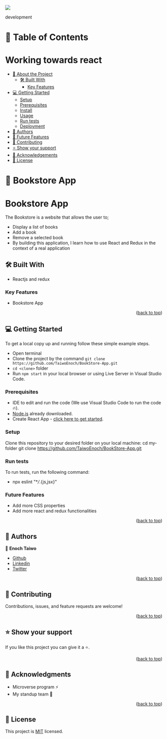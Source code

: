 <a name="readme-top"></a>
![](https://img.shields.io/badge/BOOKSTORE-skyblue)

 development
# 📗 Table of Contents

# Working towards react

- [📖 About the Project](#about-project)
  - [🛠 Built With](#built-with)
    - [Key Features](#key-features)
- [💻 Getting Started](#getting-started)
  - [Setup](#setup)
  - [Prerequisites](#prerequisites)
  - [Install](#install)
  - [Usage](#usage)
  - [Run tests](#run-tests)
  - [Deployment](#triangular_flag_on_post-deployment)
- [👥 Authors](#authors)
- [🔭 Future Features](#future-features)
- [🤝 Contributing](#contributing)
- [⭐️ Show your support](#support)
- [🙏 Acknowledgements](#acknowledgements)
- [📝 License](#license)

# 📖 Bookstore App

<a name="about-project"></a>

# Bookstore App

The Bookstore is a website that allows the user to;

- Display a list of books
- Add a book
- Remove a selected book
- By building this application, I learn how to use React and Redux in the context of a real application

## 🛠 Built With <a name="built-with"></a>

- Reactjs and redux

### Key Features

- Bookstore App

<p align="right">(<a href="#readme-top">back to top</a>)</p>

## 💻 Getting Started <a name="getting-started"></a>

To get a local copy up and running follow these simple example steps.

- Open terminal
- Clone the project by the command `git clone https://github.com/TaiwoEnoch/BookStore-App.git`
- `cd <clone>` folder
- Run `npm start` in your local browser or using Live Server in Visual Studio Code.

### Prerequisites

- IDE to edit and run the code (We use Visual Studio Code to run the code 🔥).
- [Node.js](https://nodejs.org/en/download/) already downloaded.
- Create React App - [click here to get started](https://create-react-app.dev/docs/getting-started).

### Setup

Clone this repository to your desired folder on your local machine:
cd my-folder
git clone https://github.com/TaiwoEnoch/BookStore-App.git

### Run tests

To run tests, run the following command:

- npx eslint "\*_/_.{js,jsx}"

### Future Features

- Add more CSS properties
- Add more react and redux functionalities


<p align="right">(<a href="#readme-top">back to top</a>)</p>

## 👥 Authors <a name="authors"></a>

👤 **Enoch Taiwo**

- [Github](https://github.com/TaiwoEnoch)
- [Linkedin](https://linkedin.com/in/https://www.linkedin.com/in/taiwo-enoch-b88550222/)
- [Twitter](https://twitter.com/taiwoenoch4)

<p align="right">(<a href="#readme-top">back to top</a>)</p>

## 🤝 Contributing <a name="contributing"></a>

Contributions, issues, and feature requests are welcome!

<p align="right">(<a href="#readme-top">back to top</a>)</p>

## ⭐️ Show your support <a name="support"></a>

If you like this project you can give it a ⭐️.

<p align="right">(<a href="#readme-top">back to top</a>)</p>

## 🙏 Acknowledgments <a name="acknowledgements"></a>

- Microverse program ⚡
- My standup team 🏹

<p align="right">(<a href="#readme-top">back to top</a>)</p>

## 📝 License <a name="license"></a>

This project is [MIT](./LICENSE) licensed.
